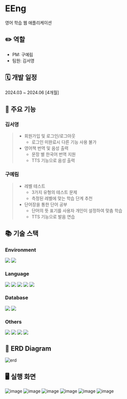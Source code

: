 # EEng

영어 학습 웹 애플리케이션

## ✏️ 역할
- PM: 구예림
- 팀원: 김서영

## 🗓️ 개발 일정

2024.03 ~ 2024.06 [4개월]

## 📌 주요 기능

### 김서영
> - 회원가입 및 로그인/로그아웃
>     - 로그인 미완료시 다른 기능 사용 불가
> - 영어책 번역 및 음성 출력
>     - 문장 별 한국어 번역 지원
>     - TTS 기능으로 음성 출력

### 구예림
> - 레벨 테스트
>     - 3가지 유형의 테스트 문제
>     - 측정된 레벨에 맞는 학습 단계 추천
> - 단어장을 통한 단어 공부
>     - 단어의 뜻 표기를 사용자 개인이 설정하여 맞춤 학습
>     - TTS 기능으로 발음 연습

## 📚 기술 스택


### Environment

<img src="https://img.shields.io/badge/SpringBoot-6DB33F?style=for-the-badge&logo=SpringBoot&logoColor=white"> <img src="https://img.shields.io/badge/intellij idea-007396?style=for-the-badge&logo=intellijidea&logoColor=white"> 

### Language

<img src="https://img.shields.io/badge/java-007396?style=for-the-badge&logo=java&logoColor=white"> <img src="https://img.shields.io/badge/jsp-352A71?style=for-the-badge&logo=jsp&logoColor=white"> <img src="https://img.shields.io/badge/javascript-F7DF1E?style=for-the-badge&logo=javascript&logoColor=white"> <img src="https://img.shields.io/badge/html5-E34F26?style=for-the-badge&logo=html5&logoColor=white"> <img src="https://img.shields.io/badge/CSS3-1572B6?style=for-the-badge&logo=CSS3&logoColor=white">

### Database
<img src="https://img.shields.io/badge/oracle-F80000?style=for-the-badge&logo=oracle&logoColor=white"> <img src="https://img.shields.io/badge/JPA-004088?style=for-the-badge&logo=JPA&logoColor=white">

### Others
<img src="https://img.shields.io/badge/AmazonWebServices-FF9E0F?style=for-the-badge&logo=AmazonWebServices&logoColor=white"> <img src="https://img.shields.io/badge/Notion-000000?style=for-the-badge&logo=Notion&logoColor=white"> <img src="https://img.shields.io/badge/git-F05032?style=for-the-badge&logo=git&logoColor=white"> <img src="https://img.shields.io/badge/github-181717?style=for-the-badge&logo=github&logoColor=white">


## 📎 ERD Diagram

![erd](https://github.com/user-attachments/assets/8867a932-0db4-4446-bb7f-6580e6d16e3e)


## 🖥️ 실행 화면

![image](https://github.com/user-attachments/assets/7d327d0f-22b1-4665-9906-108eb8533f2f)
![image](https://github.com/user-attachments/assets/21424244-50e8-491e-99da-bbe8010f1320)
![image](https://github.com/user-attachments/assets/72b60af2-297c-47e1-ae38-2c3a027e2e0c)
![image](https://github.com/user-attachments/assets/b6b02fa7-87df-472d-b00d-cebfdc2b8d95)
![image](https://github.com/user-attachments/assets/38f704e5-cabe-4f6f-b9cc-97e7384a8fd6)
![image](https://github.com/user-attachments/assets/8fc60a68-f4e4-45d5-9bb2-6d28f0b2be8d)
